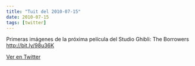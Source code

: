 ```yaml
---
title: "Tuit del 2010-07-15"
date: 2010-07-15
tags: [twitter]
---
```


Primeras imágenes de la próxima película del Studio Ghibli: The Borrowers http://bit.ly/98u36K



[Ver en Twitter](https://twitter.com/i/web/status/18586710125)
